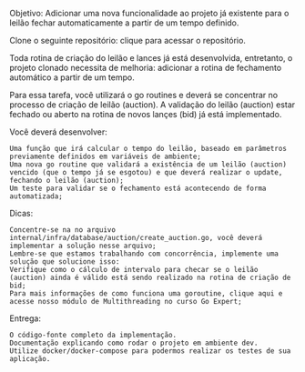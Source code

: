 Objetivo: Adicionar uma nova funcionalidade ao projeto já existente para o leilão fechar automaticamente a partir de um tempo definido.

Clone o seguinte repositório: clique para acessar o repositório.

Toda rotina de criação do leilão e lances já está desenvolvida, entretanto, o projeto clonado necessita de melhoria: adicionar a rotina de fechamento automático a partir de um tempo.

Para essa tarefa, você utilizará o go routines e deverá se concentrar no processo de criação de leilão (auction). A validação do leilão (auction) estar fechado ou aberto na rotina de novos lançes (bid) já está implementado.

Você deverá desenvolver:

    Uma função que irá calcular o tempo do leilão, baseado em parâmetros previamente definidos em variáveis de ambiente;
    Uma nova go routine que validará a existência de um leilão (auction) vencido (que o tempo já se esgotou) e que deverá realizar o update, fechando o leilão (auction);
    Um teste para validar se o fechamento está acontecendo de forma automatizada;


Dicas:

    Concentre-se na no arquivo internal/infra/database/auction/create_auction.go, você deverá implementar a solução nesse arquivo;
    Lembre-se que estamos trabalhando com concorrência, implemente uma solução que solucione isso:
    Verifique como o cálculo de intervalo para checar se o leilão (auction) ainda é válido está sendo realizado na rotina de criação de bid;
    Para mais informações de como funciona uma goroutine, clique aqui e acesse nosso módulo de Multithreading no curso Go Expert;
     

Entrega:

    O código-fonte completo da implementação.
    Documentação explicando como rodar o projeto em ambiente dev.
    Utilize docker/docker-compose para podermos realizar os testes de sua aplicação.
